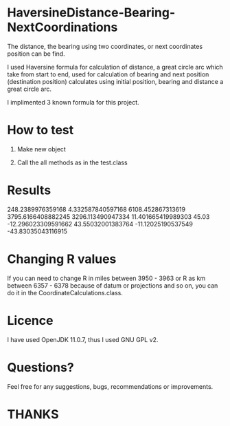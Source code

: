 # HaversineDistance-Bearing-NextCoordinations
The distance, the bearing using two coordinates, or next coordinates position can be find. 

I used Haversine formula for calculation of distance, a great circle arc which take from start to end, used for calculation of bearing and
next position (destination position) calculates using initial position, bearing and distance a great circle arc.

I implimented 3 known formula for this project.

# How to test

1. Make new object

2. Call the all methods as in the test.class

# Results

248.2389976359168
4.332587840597168
6108.452867313619
3795.6166408882245
3296.113490947334
11.401665419989303 45.03
-12.296023309591662 43.55032001383764
-11.12025190537549 -43.83035043116915

# Changing R values

If you can need to change R in miles between 3950 - 3963 or R as km between 6357 - 6378 because of datum or projections and so on, you can do it in the CoordinateCalculations.class.

# Licence

I have used OpenJDK 11.0.7, thus I used GNU GPL v2.

# Questions?

Feel free for any suggestions, bugs, recommendations or improvements.

# THANKS

